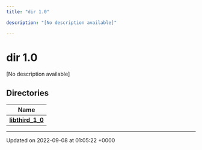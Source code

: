 ```yaml
---
title: "dir 1.0"

description: "[No description available]"

---
```


# dir 1.0

[No description available]

## Directories

| Name           |
| -------------- |
| **[libthird_1_0](/documentation/code/files/dir_ec8a0ffad6795262ca22d97dbbfdbea1/)**  |






-------------------------------

Updated on 2022-09-08 at 01:05:22 +0000

